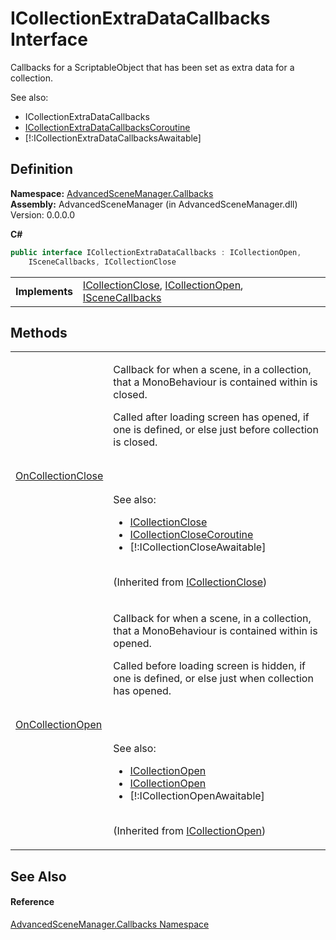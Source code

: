 # ICollectionExtraDataCallbacks Interface


Callbacks for a ScriptableObject that has been set as extra data for a collection.   
  
 See also: <ul><li>ICollectionExtraDataCallbacks</li><li><a href="T_AdvancedSceneManager_Callbacks_ICollectionExtraDataCallbacksCoroutine.md">ICollectionExtraDataCallbacksCoroutine</a></li><li>[!:ICollectionExtraDataCallbacksAwaitable]</li></ul>





## Definition
**Namespace:** <a href="N_AdvancedSceneManager_Callbacks.md">AdvancedSceneManager.Callbacks</a>  
**Assembly:** AdvancedSceneManager (in AdvancedSceneManager.dll) Version: 0.0.0.0

**C#**
``` C#
public interface ICollectionExtraDataCallbacks : ICollectionOpen, 
	ISceneCallbacks, ICollectionClose
```

<table><tr><td><strong>Implements</strong></td><td><a href="T_AdvancedSceneManager_Callbacks_ICollectionClose.md">ICollectionClose</a>, <a href="T_AdvancedSceneManager_Callbacks_ICollectionOpen.md">ICollectionOpen</a>, <a href="T_AdvancedSceneManager_Callbacks_ISceneCallbacks.md">ISceneCallbacks</a></td></tr>
</table>



## Methods
<table>
<tr>
<td><a href="M_AdvancedSceneManager_Callbacks_ICollectionClose_OnCollectionClose.md">OnCollectionClose</a></td>
<td><p>Callback for when a scene, in a collection, that a MonoBehaviour is contained within is closed.</p><p>

Called after loading screen has opened, if one is defined, or else just before collection is closed.</p><br /><br />

 See also: <ul><li><a href="T_AdvancedSceneManager_Callbacks_ICollectionClose.md">ICollectionClose</a></li><li><a href="T_AdvancedSceneManager_Callbacks_ICollectionCloseCoroutine.md">ICollectionCloseCoroutine</a></li><li>[!:ICollectionCloseAwaitable]</li></ul>

<br />(Inherited from <a href="T_AdvancedSceneManager_Callbacks_ICollectionClose.md">ICollectionClose</a>)</td></tr>
<tr>
<td><a href="M_AdvancedSceneManager_Callbacks_ICollectionOpen_OnCollectionOpen.md">OnCollectionOpen</a></td>
<td><p>Callback for when a scene, in a collection, that a MonoBehaviour is contained within is opened.</p><p>

Called before loading screen is hidden, if one is defined, or else just when collection has opened.</p><br /><br />

 See also: <ul><li><a href="T_AdvancedSceneManager_Callbacks_ICollectionOpen.md">ICollectionOpen</a></li><li><a href="T_AdvancedSceneManager_Callbacks_ICollectionOpen.md">ICollectionOpen</a></li><li>[!:ICollectionOpenAwaitable]</li></ul>

<br />(Inherited from <a href="T_AdvancedSceneManager_Callbacks_ICollectionOpen.md">ICollectionOpen</a>)</td></tr>
</table>

## See Also


#### Reference
<a href="N_AdvancedSceneManager_Callbacks.md">AdvancedSceneManager.Callbacks Namespace</a>  
